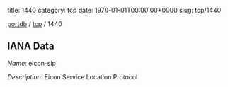 title: 1440
category: tcp
date: 1970-01-01T00:00:00+0000
slug: tcp/1440

[portdb](/) / [tcp](/category/tcp.html) / 1440


## IANA Data

_Name:_ eicon-slp

_Description:_ Eicon Service Location Protocol

